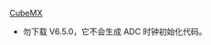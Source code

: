 [CubeMX ](https://www.st.com/content/st_com/en/stm32cubemx.html)

* 勿下载 V6.5.0，它不会生成 ADC 时钟初始化代码。

  

